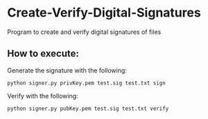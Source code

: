 # Create-Verify-Digital-Signatures
Program to create and verify digital signatures of files

## How to execute:
Generate the signature with the following:
```
python signer.py privKey.pem test.sig test.txt sign
```

Verify with the following:
```
python signer.py pubKey.pem test.sig test.txt verify
```
